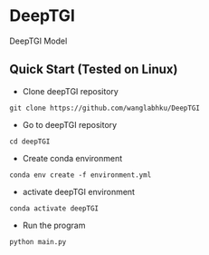 # DeepTGI

DeepTGI Model

## Quick Start (Tested on Linux)

  * Clone deepTGI repository
```
git clone https://github.com/wanglabhku/DeepTGI
```
  * Go to deepTGI repository
```
cd deepTGI
```
  * Create conda environment
```
conda env create -f environment.yml
```
  * activate deepTGI environment
```
conda activate deepTGI
```  
  * Run the program
```
python main.py
``` 
